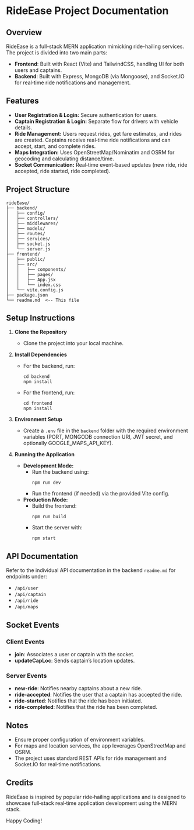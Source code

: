 # RideEase Project Documentation

## Overview
RideEase is a full-stack MERN application mimicking ride-hailing services. The project is divided into two main parts:
- **Frontend**: Built with React (Vite) and TailwindCSS, handling UI for both users and captains.
- **Backend**: Built with Express, MongoDB (via Mongoose), and Socket.IO for real‑time ride notifications and management.

## Features
- **User Registration & Login:** Secure authentication for users.
- **Captain Registration & Login:** Separate flow for drivers with vehicle details.
- **Ride Management:** Users request rides, get fare estimates, and rides are created. Captains receive real‑time ride notifications and can accept, start, and complete rides.
- **Maps Integration:** Uses OpenStreetMap/Nominatim and OSRM for geocoding and calculating distance/time.
- **Socket Communication:** Real‑time event-based updates (new ride, ride accepted, ride started, ride completed).

## Project Structure
```
rideEase/
├── backend/
│   ├── config/
│   ├── controllers/
│   ├── middlewares/
│   ├── models/
│   ├── routes/
│   ├── services/
│   ├── socket.js
│   └── server.js
├── frontend/
│   ├── public/
│   ├── src/
│   │   ├── components/
│   │   ├── pages/
│   │   ├── App.jsx
│   │   └── index.css
│   └── vite.config.js
├── package.json
└── readme.md  <-- This file
```

## Setup Instructions

1. **Clone the Repository**
   - Clone the project into your local machine.

2. **Install Dependencies**
   - For the backend, run:
     ```
     cd backend
     npm install
     ```
   - For the frontend, run:
     ```
     cd frontend
     npm install
     ```

3. **Environment Setup**
   - Create a `.env` file in the `backend` folder with the required environment variables (PORT, MONGODB connection URI, JWT secret, and optionally GOOGLE_MAPS_API_KEY).

4. **Running the Application**
   - **Development Mode:**
     - Run the backend using:
       ```
       npm run dev
       ```
     - Run the frontend (if needed) via the provided Vite config.
   - **Production Mode:**
     - Build the frontend:
       ```
       npm run build
       ```
     - Start the server with:
       ```
       npm start
       ```

## API Documentation

Refer to the individual API documentation in the backend `readme.md` for endpoints under:
- `/api/user`
- `/api/captain`
- `/api/ride`
- `/api/maps`

## Socket Events

### Client Events
- **join**: Associates a user or captain with the socket.
- **updateCapLoc**: Sends captain’s location updates.

### Server Events
- **new-ride**: Notifies nearby captains about a new ride.
- **ride-accepted**: Notifies the user that a captain has accepted the ride.
- **ride-started**: Notifies that the ride has been initiated.
- **ride-completed**: Notifies that the ride has been completed.

## Notes
- Ensure proper configuration of environment variables.
- For maps and location services, the app leverages OpenStreetMap and OSRM.
- The project uses standard REST APIs for ride management and Socket.IO for real‑time notifications.

## Credits
RideEase is inspired by popular ride‑hailing applications and is designed to showcase full‑stack real‑time application development using the MERN stack.

Happy Coding!
